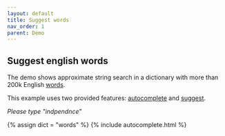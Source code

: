 ```yaml
---
layout: default
title: Suggest words
nav_order: 1
parent: Demo
---
```


## Suggest english words

The demo shows approximate string search in a dictionary with more than 200k English [words](https://raw.githubusercontent.com/suggest-go/suggest/master/pkg/suggest/testdata/words.dict).

This example uses two provided features: [autocomplete](https://godoc.org/github.com/suggest-go/suggest/pkg/suggest#Service.Autocomplete) and [suggest](https://godoc.org/github.com/suggest-go/suggest/pkg/suggest#Service.Suggest).

*Please type "indpendnce"*

{% assign dict = "words" %}
{% include autocomplete.html %}
